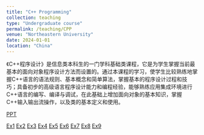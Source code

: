 ```yaml
---
title: "C++ Programming"
collection: teaching
type: "Undergraduate course"
permalink: /teaching/CPP
venue: "Northeastern University"
date: 2024-01-01
location: "China"
---
```


《C++程序设计》是信息类本科生的一门学科基础类课程，它是为学生掌握当前最基本的面向对象程序设计方法而设置的。通过本课程的学习，使学生比较熟练地掌握C++语言的语法规则、基本概念和简单算法，掌握基本的程序设计过程和技巧；具备初步的高级语言程序设计能力和编程经验，能够熟练应用集成环境进行C++语言的编写、编译与调试，在此基础上增加面向对象的基本知识，掌握C++输入输出流操作，以及类的基本定义和使用。

[PPT](https://liguorui77.github.io/files/PPT.zip)

[Ex1](https://liguorui77.github.io/files/Ex1.zip)  [Ex2](https://liguorui77.github.io/files/Ex2.zip) [Ex3](https://liguorui77.github.io/files/Ex3.zip) [Ex4](https://liguorui77.github.io/files/Ex4.zip) [Ex5](https://liguorui77.github.io/files/Ex5.zip) [Ex6](https://liguorui77.github.io/files/Ex6.zip) [Ex7](https://liguorui77.github.io/files/Ex7.zip) [Ex8](https://liguorui77.github.io/files/Ex8.zip) [Ex9](https://liguorui77.github.io/files/Ex9.zip)
